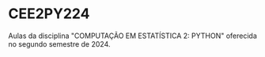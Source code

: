# CEE2PY224
Aulas da disciplina "COMPUTAÇÃO EM ESTATÍSTICA 2: PYTHON" oferecida no segundo semestre de 2024.  
